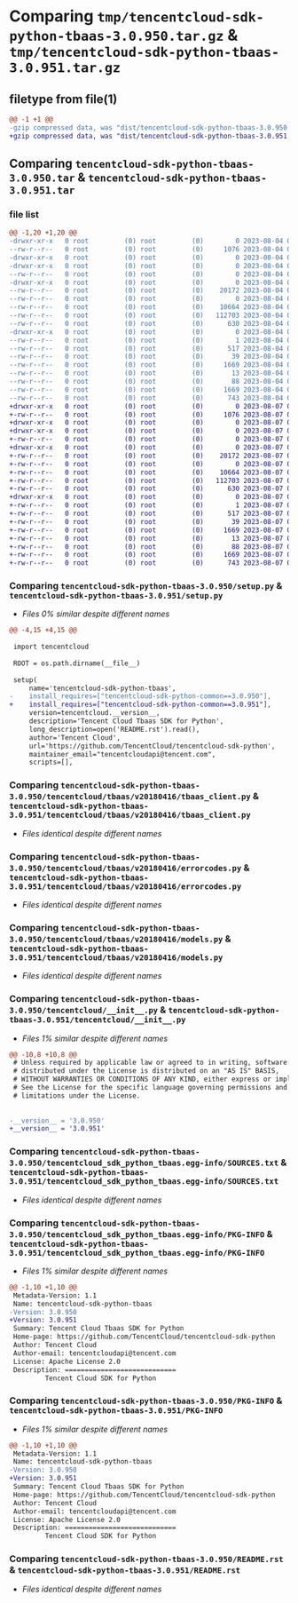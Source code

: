 # Comparing `tmp/tencentcloud-sdk-python-tbaas-3.0.950.tar.gz` & `tmp/tencentcloud-sdk-python-tbaas-3.0.951.tar.gz`

## filetype from file(1)

```diff
@@ -1 +1 @@
-gzip compressed data, was "dist/tencentcloud-sdk-python-tbaas-3.0.950.tar", last modified: Fri Aug  4 00:34:33 2023, max compression
+gzip compressed data, was "dist/tencentcloud-sdk-python-tbaas-3.0.951.tar", last modified: Mon Aug  7 00:34:16 2023, max compression
```

## Comparing `tencentcloud-sdk-python-tbaas-3.0.950.tar` & `tencentcloud-sdk-python-tbaas-3.0.951.tar`

### file list

```diff
@@ -1,20 +1,20 @@
-drwxr-xr-x   0 root         (0) root         (0)        0 2023-08-04 00:34:33.000000 tencentcloud-sdk-python-tbaas-3.0.950/
--rw-r--r--   0 root         (0) root         (0)     1076 2023-08-04 00:34:33.000000 tencentcloud-sdk-python-tbaas-3.0.950/setup.py
-drwxr-xr-x   0 root         (0) root         (0)        0 2023-08-04 00:34:33.000000 tencentcloud-sdk-python-tbaas-3.0.950/tencentcloud/
-drwxr-xr-x   0 root         (0) root         (0)        0 2023-08-04 00:34:33.000000 tencentcloud-sdk-python-tbaas-3.0.950/tencentcloud/tbaas/
--rw-r--r--   0 root         (0) root         (0)        0 2023-08-04 00:34:33.000000 tencentcloud-sdk-python-tbaas-3.0.950/tencentcloud/tbaas/__init__.py
-drwxr-xr-x   0 root         (0) root         (0)        0 2023-08-04 00:34:33.000000 tencentcloud-sdk-python-tbaas-3.0.950/tencentcloud/tbaas/v20180416/
--rw-r--r--   0 root         (0) root         (0)    20172 2023-08-04 00:34:33.000000 tencentcloud-sdk-python-tbaas-3.0.950/tencentcloud/tbaas/v20180416/tbaas_client.py
--rw-r--r--   0 root         (0) root         (0)        0 2023-08-04 00:34:33.000000 tencentcloud-sdk-python-tbaas-3.0.950/tencentcloud/tbaas/v20180416/__init__.py
--rw-r--r--   0 root         (0) root         (0)    10664 2023-08-04 00:34:33.000000 tencentcloud-sdk-python-tbaas-3.0.950/tencentcloud/tbaas/v20180416/errorcodes.py
--rw-r--r--   0 root         (0) root         (0)   112703 2023-08-04 00:34:33.000000 tencentcloud-sdk-python-tbaas-3.0.950/tencentcloud/tbaas/v20180416/models.py
--rw-r--r--   0 root         (0) root         (0)      630 2023-08-04 00:34:33.000000 tencentcloud-sdk-python-tbaas-3.0.950/tencentcloud/__init__.py
-drwxr-xr-x   0 root         (0) root         (0)        0 2023-08-04 00:34:33.000000 tencentcloud-sdk-python-tbaas-3.0.950/tencentcloud_sdk_python_tbaas.egg-info/
--rw-r--r--   0 root         (0) root         (0)        1 2023-08-04 00:34:33.000000 tencentcloud-sdk-python-tbaas-3.0.950/tencentcloud_sdk_python_tbaas.egg-info/dependency_links.txt
--rw-r--r--   0 root         (0) root         (0)      517 2023-08-04 00:34:33.000000 tencentcloud-sdk-python-tbaas-3.0.950/tencentcloud_sdk_python_tbaas.egg-info/SOURCES.txt
--rw-r--r--   0 root         (0) root         (0)       39 2023-08-04 00:34:33.000000 tencentcloud-sdk-python-tbaas-3.0.950/tencentcloud_sdk_python_tbaas.egg-info/requires.txt
--rw-r--r--   0 root         (0) root         (0)     1669 2023-08-04 00:34:33.000000 tencentcloud-sdk-python-tbaas-3.0.950/tencentcloud_sdk_python_tbaas.egg-info/PKG-INFO
--rw-r--r--   0 root         (0) root         (0)       13 2023-08-04 00:34:33.000000 tencentcloud-sdk-python-tbaas-3.0.950/tencentcloud_sdk_python_tbaas.egg-info/top_level.txt
--rw-r--r--   0 root         (0) root         (0)       88 2023-08-04 00:34:33.000000 tencentcloud-sdk-python-tbaas-3.0.950/setup.cfg
--rw-r--r--   0 root         (0) root         (0)     1669 2023-08-04 00:34:33.000000 tencentcloud-sdk-python-tbaas-3.0.950/PKG-INFO
--rw-r--r--   0 root         (0) root         (0)      743 2023-08-04 00:34:33.000000 tencentcloud-sdk-python-tbaas-3.0.950/README.rst
+drwxr-xr-x   0 root         (0) root         (0)        0 2023-08-07 00:34:16.000000 tencentcloud-sdk-python-tbaas-3.0.951/
+-rw-r--r--   0 root         (0) root         (0)     1076 2023-08-07 00:34:16.000000 tencentcloud-sdk-python-tbaas-3.0.951/setup.py
+drwxr-xr-x   0 root         (0) root         (0)        0 2023-08-07 00:34:16.000000 tencentcloud-sdk-python-tbaas-3.0.951/tencentcloud/
+drwxr-xr-x   0 root         (0) root         (0)        0 2023-08-07 00:34:16.000000 tencentcloud-sdk-python-tbaas-3.0.951/tencentcloud/tbaas/
+-rw-r--r--   0 root         (0) root         (0)        0 2023-08-07 00:34:16.000000 tencentcloud-sdk-python-tbaas-3.0.951/tencentcloud/tbaas/__init__.py
+drwxr-xr-x   0 root         (0) root         (0)        0 2023-08-07 00:34:16.000000 tencentcloud-sdk-python-tbaas-3.0.951/tencentcloud/tbaas/v20180416/
+-rw-r--r--   0 root         (0) root         (0)    20172 2023-08-07 00:34:16.000000 tencentcloud-sdk-python-tbaas-3.0.951/tencentcloud/tbaas/v20180416/tbaas_client.py
+-rw-r--r--   0 root         (0) root         (0)        0 2023-08-07 00:34:16.000000 tencentcloud-sdk-python-tbaas-3.0.951/tencentcloud/tbaas/v20180416/__init__.py
+-rw-r--r--   0 root         (0) root         (0)    10664 2023-08-07 00:34:16.000000 tencentcloud-sdk-python-tbaas-3.0.951/tencentcloud/tbaas/v20180416/errorcodes.py
+-rw-r--r--   0 root         (0) root         (0)   112703 2023-08-07 00:34:16.000000 tencentcloud-sdk-python-tbaas-3.0.951/tencentcloud/tbaas/v20180416/models.py
+-rw-r--r--   0 root         (0) root         (0)      630 2023-08-07 00:34:16.000000 tencentcloud-sdk-python-tbaas-3.0.951/tencentcloud/__init__.py
+drwxr-xr-x   0 root         (0) root         (0)        0 2023-08-07 00:34:16.000000 tencentcloud-sdk-python-tbaas-3.0.951/tencentcloud_sdk_python_tbaas.egg-info/
+-rw-r--r--   0 root         (0) root         (0)        1 2023-08-07 00:34:16.000000 tencentcloud-sdk-python-tbaas-3.0.951/tencentcloud_sdk_python_tbaas.egg-info/dependency_links.txt
+-rw-r--r--   0 root         (0) root         (0)      517 2023-08-07 00:34:16.000000 tencentcloud-sdk-python-tbaas-3.0.951/tencentcloud_sdk_python_tbaas.egg-info/SOURCES.txt
+-rw-r--r--   0 root         (0) root         (0)       39 2023-08-07 00:34:16.000000 tencentcloud-sdk-python-tbaas-3.0.951/tencentcloud_sdk_python_tbaas.egg-info/requires.txt
+-rw-r--r--   0 root         (0) root         (0)     1669 2023-08-07 00:34:16.000000 tencentcloud-sdk-python-tbaas-3.0.951/tencentcloud_sdk_python_tbaas.egg-info/PKG-INFO
+-rw-r--r--   0 root         (0) root         (0)       13 2023-08-07 00:34:16.000000 tencentcloud-sdk-python-tbaas-3.0.951/tencentcloud_sdk_python_tbaas.egg-info/top_level.txt
+-rw-r--r--   0 root         (0) root         (0)       88 2023-08-07 00:34:16.000000 tencentcloud-sdk-python-tbaas-3.0.951/setup.cfg
+-rw-r--r--   0 root         (0) root         (0)     1669 2023-08-07 00:34:16.000000 tencentcloud-sdk-python-tbaas-3.0.951/PKG-INFO
+-rw-r--r--   0 root         (0) root         (0)      743 2023-08-07 00:34:16.000000 tencentcloud-sdk-python-tbaas-3.0.951/README.rst
```

### Comparing `tencentcloud-sdk-python-tbaas-3.0.950/setup.py` & `tencentcloud-sdk-python-tbaas-3.0.951/setup.py`

 * *Files 0% similar despite different names*

```diff
@@ -4,15 +4,15 @@
 
 import tencentcloud
 
 ROOT = os.path.dirname(__file__)
 
 setup(
     name='tencentcloud-sdk-python-tbaas',
-    install_requires=["tencentcloud-sdk-python-common==3.0.950"],
+    install_requires=["tencentcloud-sdk-python-common==3.0.951"],
     version=tencentcloud.__version__,
     description='Tencent Cloud Tbaas SDK for Python',
     long_description=open('README.rst').read(),
     author='Tencent Cloud',
     url='https://github.com/TencentCloud/tencentcloud-sdk-python',
     maintainer_email="tencentcloudapi@tencent.com",
     scripts=[],
```

### Comparing `tencentcloud-sdk-python-tbaas-3.0.950/tencentcloud/tbaas/v20180416/tbaas_client.py` & `tencentcloud-sdk-python-tbaas-3.0.951/tencentcloud/tbaas/v20180416/tbaas_client.py`

 * *Files identical despite different names*

### Comparing `tencentcloud-sdk-python-tbaas-3.0.950/tencentcloud/tbaas/v20180416/errorcodes.py` & `tencentcloud-sdk-python-tbaas-3.0.951/tencentcloud/tbaas/v20180416/errorcodes.py`

 * *Files identical despite different names*

### Comparing `tencentcloud-sdk-python-tbaas-3.0.950/tencentcloud/tbaas/v20180416/models.py` & `tencentcloud-sdk-python-tbaas-3.0.951/tencentcloud/tbaas/v20180416/models.py`

 * *Files identical despite different names*

### Comparing `tencentcloud-sdk-python-tbaas-3.0.950/tencentcloud/__init__.py` & `tencentcloud-sdk-python-tbaas-3.0.951/tencentcloud/__init__.py`

 * *Files 1% similar despite different names*

```diff
@@ -10,8 +10,8 @@
 # Unless required by applicable law or agreed to in writing, software
 # distributed under the License is distributed on an "AS IS" BASIS,
 # WITHOUT WARRANTIES OR CONDITIONS OF ANY KIND, either express or implied.
 # See the License for the specific language governing permissions and
 # limitations under the License.
 
 
-__version__ = '3.0.950'
+__version__ = '3.0.951'
```

### Comparing `tencentcloud-sdk-python-tbaas-3.0.950/tencentcloud_sdk_python_tbaas.egg-info/SOURCES.txt` & `tencentcloud-sdk-python-tbaas-3.0.951/tencentcloud_sdk_python_tbaas.egg-info/SOURCES.txt`

 * *Files identical despite different names*

### Comparing `tencentcloud-sdk-python-tbaas-3.0.950/tencentcloud_sdk_python_tbaas.egg-info/PKG-INFO` & `tencentcloud-sdk-python-tbaas-3.0.951/tencentcloud_sdk_python_tbaas.egg-info/PKG-INFO`

 * *Files 1% similar despite different names*

```diff
@@ -1,10 +1,10 @@
 Metadata-Version: 1.1
 Name: tencentcloud-sdk-python-tbaas
-Version: 3.0.950
+Version: 3.0.951
 Summary: Tencent Cloud Tbaas SDK for Python
 Home-page: https://github.com/TencentCloud/tencentcloud-sdk-python
 Author: Tencent Cloud
 Author-email: tencentcloudapi@tencent.com
 License: Apache License 2.0
 Description: ============================
         Tencent Cloud SDK for Python
```

### Comparing `tencentcloud-sdk-python-tbaas-3.0.950/PKG-INFO` & `tencentcloud-sdk-python-tbaas-3.0.951/PKG-INFO`

 * *Files 1% similar despite different names*

```diff
@@ -1,10 +1,10 @@
 Metadata-Version: 1.1
 Name: tencentcloud-sdk-python-tbaas
-Version: 3.0.950
+Version: 3.0.951
 Summary: Tencent Cloud Tbaas SDK for Python
 Home-page: https://github.com/TencentCloud/tencentcloud-sdk-python
 Author: Tencent Cloud
 Author-email: tencentcloudapi@tencent.com
 License: Apache License 2.0
 Description: ============================
         Tencent Cloud SDK for Python
```

### Comparing `tencentcloud-sdk-python-tbaas-3.0.950/README.rst` & `tencentcloud-sdk-python-tbaas-3.0.951/README.rst`

 * *Files identical despite different names*

